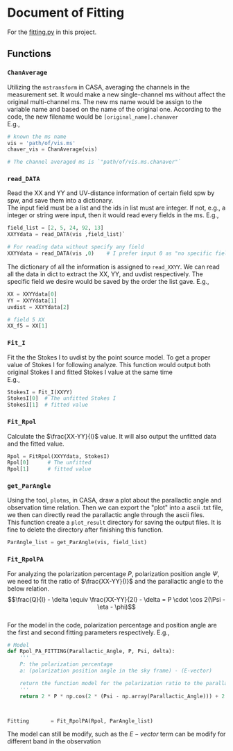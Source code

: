 # Document of Fitting

For the [fitting.py](https://github.com/peterlai500/QuasarPolarization/blob/main/fitting.py) in this project.

## Functions
### `ChanAverage`
Utilizing the `mstransform` in CASA, averaging the channels in  the measurement set.
It would make a new single-channel ms without affect the original multi-channel ms. The new ms name would be assign to the variable name and based on the name of the original one. According to the code, the new filename would be `[original_name].chanaver`  
E.g., 
```Python
# known the ms name
vis = 'path/of/vis.ms'
chaver_vis = ChanAverage(vis)

# The channel averaged ms is `"path/of/vis.ms.chanaver"`
```

### `read_DATA`
Read the XX and YY and UV-distance information of certain field spw by spw, and save them into a dictionary.  
The input field must be a list and the ids in list must are integer. If not, e.g., a integer or string were input, then it would read every fields in the ms.
E.g., 
```Python
field_list = [2, 5, 24, 92, 13]
XXYYdata = read_DATA(vis ,field_list)`

# For reading data without specify any field
XXYYdata = read_DATA(vis ,0)	# I prefer input 0 as "no specific field select"
```
The dictionary of all the information is assigned to `read_XXYY`. We can read all the data in dict to extract the XX, YY, and uvdist respectively. The specific field we desire would be saved by the order the list gave.
E.g., 
```Python
XX = XXYYdata[0]
YY = XXYYdata[1]
uvdist = XXYYdata[2]

# field 5 XX
XX_f5 = XX[1]
```

### `Fit_I`
Fit the the Stokes I to uvdist by the point source model. To get a proper value of Stokes I for following analyze. This function would output both original Stokes I and fitted Stokes I value at the same time  
E.g., 
```Python
StokesI = Fit_I(XXYY)
StokesI[0]	# The unfitted Stokes I
StokesI[1]	# fitted value
```

### `Fit_Rpol`
Calculate the $\frac{XX-YY}{I}$ value. It will also output the unfitted data and the fitted value.
```Python 
Rpol = FitRpol(XXYYdata, StokesI)
Rpol[0]      # The unfitted 
Rpol[1]      # fitted value
```

### `get_ParAngle`
Using the tool, `plotms`, in CASA, draw a plot about the parallactic angle and observation time relation. Then we can export the "plot" into a ascii .txt file, we then can directly read the parallactic angle through the ascii files.  
This function create a `plot_result` directory for saving the output files. It is fine to delete the directory after finishing this function. 
```Python
ParAngle_list = get_ParAngle(vis, field_list)
```

### `Fit_RpolPA`
For analyzing the polarization percentage $P$, polarization position angle $\Psi$, we need to fit the ratio of $\frac{XX-YY}{I}$ and the parallactic angle to the below relation.
$$\frac{Q}{I} - \delta \equiv \frac{XX-YY}{2I} - \delta = P \cdot \cos 2(\Psi - \eta - \phi)$$  
For the model in the code, polarization percentage and position angle are the first and second fitting parameters respectively.
E.g.,  
```Python
# Model
def Rpol_PA_FITTING(Parallactic_Angle, P, Psi, delta):
    '''
    P: the polarization percentage
    a: (polarization position angle in the sky frame) - (E-vector)

    return the function model for the polarization ratio to the parallactic angle
    '''
    return 2 * P * np.cos(2 * (Psi - np.array(Parallactic_Angle))) + 2 * delta



Fitting       = Fit_RpolPA(Rpol, ParAngle_list)
```
The model can still be modify, such as the $E-vector$ term can be modify for different band in the observation
